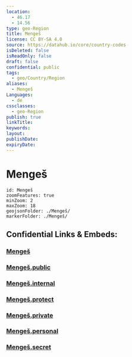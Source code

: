 ```yaml
---
location:
  - 46.17
  - 14.56
type: geo-Region
title: Mengeš
license: CC BY-SA 4.0
source: https://datahub.io/core/country-codes
isDeleted: false
isReadOnly: false
draft: false
confidential: public
tags:
  - geo/Country/Region
aliases:
  - Mengeš
Languages:
  - de
cssclasses:
  - geo-Region
publish: true
linkTitle:
keywords:
layout:
publishDate:
expiryDate:
---
```


# Mengeš

```leaflet
id: Mengeš
zoomFeatures: true 
minZoom: 2 
maxZoom: 18
geojsonFolder: ./Mengeš/
markerFolder: ./Mengeš/
```


## Confidential Links & Embeds: 

### [Mengeš](/_Standards/Earth/Continent/Europe/Europe~Central/Slovenia/Regions~Slovenia/Osrednje_slovenska/counties~Osrednjeslovenska/Mengeš.md) 

### [Mengeš.public](/_public/Earth/Continent/Europe/Europe~Central/Slovenia/Regions~Slovenia/Osrednje_slovenska/counties~Osrednjeslovenska/Mengeš.public.md) 

### [Mengeš.internal](/_internal/Earth/Continent/Europe/Europe~Central/Slovenia/Regions~Slovenia/Osrednje_slovenska/counties~Osrednjeslovenska/Mengeš.internal.md) 

### [Mengeš.protect](/_protect/Earth/Continent/Europe/Europe~Central/Slovenia/Regions~Slovenia/Osrednje_slovenska/counties~Osrednjeslovenska/Mengeš.protect.md) 

### [Mengeš.private](/_private/Earth/Continent/Europe/Europe~Central/Slovenia/Regions~Slovenia/Osrednje_slovenska/counties~Osrednjeslovenska/Mengeš.private.md) 

### [Mengeš.personal](/_personal/Earth/Continent/Europe/Europe~Central/Slovenia/Regions~Slovenia/Osrednje_slovenska/counties~Osrednjeslovenska/Mengeš.personal.md) 

### [Mengeš.secret](/_secret/Earth/Continent/Europe/Europe~Central/Slovenia/Regions~Slovenia/Osrednje_slovenska/counties~Osrednjeslovenska/Mengeš.secret.md)

